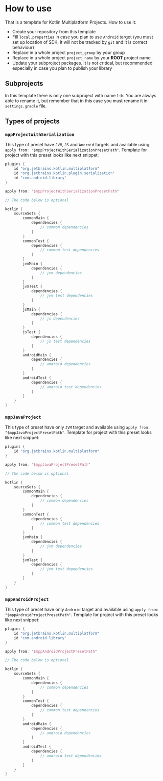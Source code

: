 # How to use

That is a template for Kotlin Multiplatform Projects. How to use it:

* Create your repository from this template
* Fill `local.properties` in case you plan to use `Android` target (you must set up location of SDK, it will not be tracked by `git` and it is correct behaviour)
* Replace in a whole project `project_group` by your group
* Replace in a whole project `project_name` by your **ROOT** project name
* Update your subproject packages. It is not critical, but recommended especially in case you plan to publish your
  library

## Subprojects

In this template there is only one subproject with name `lib`. You are always able to rename it, but remember that in
this case you must rename it in `settings.gradle` file.

## Types of projects

### `mppProjectWithSerialization`

This type of preset have `JVM`, `JS` and `Android` targets and available using
`apply from: "$mppProjectWithSerializationPresetPath"`. Template for project with this preset looks like next snippet:

```groovy
plugins {
    id "org.jetbrains.kotlin.multiplatform"
    id "org.jetbrains.kotlin.plugin.serialization"
    id "com.android.library"
}

apply from: "$mppProjectWithSerializationPresetPath"

// The code below is optional

kotlin {
    sourceSets {
        commonMain {
            dependencies {
                // common dependencies
            }
        }
        commonTest {
            dependencies {
                // common test dependencies
            }
        }
        jvmMain {
            dependencies {
                // jvm dependencies
            }
        }
        jvmTest {
            dependencies {
                // jvm test dependencies
            }
        }
        jsMain {
            dependencies {
                // js dependencies
            }
        }
        jsTest {
            dependencies {
                // js test dependencies
            }
        }
        androidMain {
            dependencies {
                // android dependencies
            }
        }
        androidTest {
            dependencies {
                // android test dependencies
            }
        }
    }
}
```

### `mppJavaProject`

This type of preset have only `JVM` target and available using `apply from: "$mppJavaProjectPresetPath"`. Template for
project with this preset looks like next snippet:

```groovy
plugins {
    id "org.jetbrains.kotlin.multiplatform"
}

apply from: "$mppJavaProjectPresetPath"

// The code below is optional

kotlin {
    sourceSets {
        commonMain {
            dependencies {
                // common dependencies
            }
        }
        commonTest {
            dependencies {
                // common test dependencies
            }
        }
        jvmMain {
            dependencies {
                // jvm dependencies
            }
        }
        jvmTest {
            dependencies {
                // jvm test dependencies
            }
        }
    }
}
```

### `mppAndroidProject`

This type of preset have only `Android` target and available using `apply from: "$mppAndroidProjectPresetPath"`. Template for
project with this preset looks like next snippet:

```groovy
plugins {
    id "org.jetbrains.kotlin.multiplatform"
    id "com.android.library"
}

apply from: "$mppAndroidProjectPresetPath"

// The code below is optional

kotlin {
    sourceSets {
        commonMain {
            dependencies {
                // common dependencies
            }
        }
        commonTest {
            dependencies {
                // common test dependencies
            }
        }
        androidMain {
            dependencies {
                // android dependencies
            }
        }
        androidTest {
            dependencies {
                // android test dependencies
            }
        }
    }
}
```

